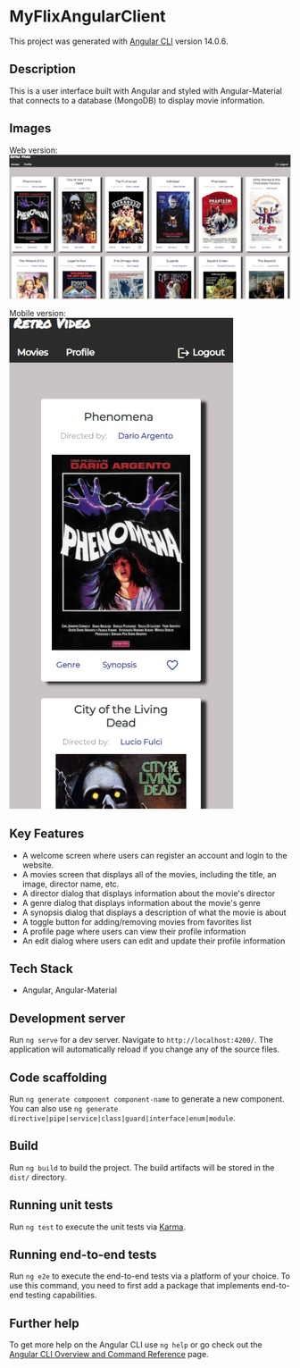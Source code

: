 # MyFlixAngularClient

This project was generated with [Angular CLI](https://github.com/angular/angular-cli) version 14.0.6.

## Description

This is a user interface built with Angular and styled with Angular-Material that connects to a database (MongoDB) to display movie information.

## Images

Web version:
![Angular Web Image](img/angular-web.jpg?raw=true "Title")

Mobile version:
<br/>
![Alt text](img/angular-mobile.jpg?raw=true "Title")

## Key Features

- A welcome screen where users can register an account and login to the website.
- A movies screen that displays all of the movies, including the title, an image, director name, etc.
- A director dialog that displays information about the movie's director
- A genre dialog that displays information about the movie's genre
- A synopsis dialog that displays a description of what the movie is about
- A toggle button for adding/removing movies from favorites list
- A profile page where users can view their profile information
- An edit dialog where users can edit and update their profile information

## Tech Stack

- Angular, Angular-Material

## Development server

Run `ng serve` for a dev server. Navigate to `http://localhost:4200/`. The application will automatically reload if you change any of the source files.

## Code scaffolding

Run `ng generate component component-name` to generate a new component. You can also use `ng generate directive|pipe|service|class|guard|interface|enum|module`.

## Build

Run `ng build` to build the project. The build artifacts will be stored in the `dist/` directory.

## Running unit tests

Run `ng test` to execute the unit tests via [Karma](https://karma-runner.github.io).

## Running end-to-end tests

Run `ng e2e` to execute the end-to-end tests via a platform of your choice. To use this command, you need to first add a package that implements end-to-end testing capabilities.

## Further help

To get more help on the Angular CLI use `ng help` or go check out the [Angular CLI Overview and Command Reference](https://angular.io/cli) page.
